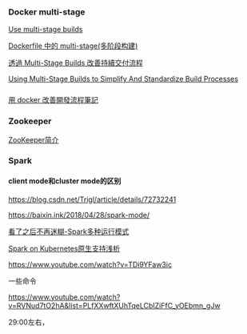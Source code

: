 ### Docker multi-stage

[Use multi-stage builds](https://docs.docker.com/develop/develop-images/multistage-build/)

[Dockerfile 中的 multi-stage(多阶段构建)](https://www.cnblogs.com/sparkdev/p/8508435.html)

[透過 Multi-Stage Builds 改善持續交付流程](https://tachingchen.com/tw/blog/docker-multi-stage-builds/)

[Using Multi-Stage Builds to Simplify And Standardize Build Processes](https://medium.com/capital-one-tech/multi-stage-builds-and-dockerfile-b5866d9e2f84)

### 

[用 docker 改善開發流程筆記](https://kkc.github.io/2018/04/28/docker-note/)

### Zookeeper

[ZooKeeper简介](https://juejin.im/post/5bac3cde5188255c3b7d91a8)

### Spark
#### client mode和cluster mode的区别

https://blog.csdn.net/Trigl/article/details/72732241

https://baixin.ink/2018/04/28/spark-mode/

[看了之后不再迷糊-Spark多种运行模式](https://www.jianshu.com/p/65a3476757a5)

[Spark on Kubernetes原生支持浅析](https://www.jishuwen.com/d/23wg)

https://www.youtube.com/watch?v=TDi9YFaw3ic

一些命令

https://www.youtube.com/watch?v=RVNud7tO2hA&list=PLfXXwftXUhTqeLCbIZiFfC_yOEbmn_gJw

29:00左右，



